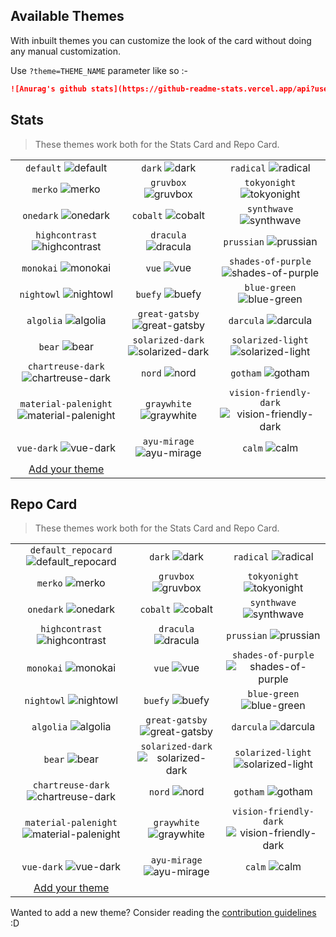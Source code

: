 ## Available Themes

<!-- DO NOT EDIT THIS FILE DIRECTLY -->

With inbuilt themes you can customize the look of the card without doing any manual customization.

Use `?theme=THEME_NAME` parameter like so :-

```md
![Anurag's github stats](https://github-readme-stats.vercel.app/api?username=praneybehl&theme=dark&show_icons=true)
```

## Stats

> These themes work both for the Stats Card and Repo Card.

| | | |
| :--: | :--: | :--: |
| `default` ![default][default] | `dark` ![dark][dark] | `radical` ![radical][radical] |
| `merko` ![merko][merko] | `gruvbox` ![gruvbox][gruvbox] | `tokyonight` ![tokyonight][tokyonight] |
| `onedark` ![onedark][onedark] | `cobalt` ![cobalt][cobalt] | `synthwave` ![synthwave][synthwave] |
| `highcontrast` ![highcontrast][highcontrast] | `dracula` ![dracula][dracula] | `prussian` ![prussian][prussian] |
| `monokai` ![monokai][monokai] | `vue` ![vue][vue] | `shades-of-purple` ![shades-of-purple][shades-of-purple] |
| `nightowl` ![nightowl][nightowl] | `buefy` ![buefy][buefy] | `blue-green` ![blue-green][blue-green] |
| `algolia` ![algolia][algolia] | `great-gatsby` ![great-gatsby][great-gatsby] | `darcula` ![darcula][darcula] |
| `bear` ![bear][bear] | `solarized-dark` ![solarized-dark][solarized-dark] | `solarized-light` ![solarized-light][solarized-light] |
| `chartreuse-dark` ![chartreuse-dark][chartreuse-dark] | `nord` ![nord][nord] | `gotham` ![gotham][gotham] |
| `material-palenight` ![material-palenight][material-palenight] | `graywhite` ![graywhite][graywhite] | `vision-friendly-dark` ![vision-friendly-dark][vision-friendly-dark] |
| `vue-dark` ![vue-dark][vue-dark] | `ayu-mirage` ![ayu-mirage][ayu-mirage] | `calm` ![calm][calm] |
| [Add your theme][add-theme] | | |

## Repo Card

> These themes work both for the Stats Card and Repo Card.

| | | |
| :--: | :--: | :--: |
| `default_repocard` ![default_repocard][default_repocard_repo] | `dark` ![dark][dark_repo] | `radical` ![radical][radical_repo] |
| `merko` ![merko][merko_repo] | `gruvbox` ![gruvbox][gruvbox_repo] | `tokyonight` ![tokyonight][tokyonight_repo] |
| `onedark` ![onedark][onedark_repo] | `cobalt` ![cobalt][cobalt_repo] | `synthwave` ![synthwave][synthwave_repo] |
| `highcontrast` ![highcontrast][highcontrast_repo] | `dracula` ![dracula][dracula_repo] | `prussian` ![prussian][prussian_repo] |
| `monokai` ![monokai][monokai_repo] | `vue` ![vue][vue_repo] | `shades-of-purple` ![shades-of-purple][shades-of-purple_repo] |
| `nightowl` ![nightowl][nightowl_repo] | `buefy` ![buefy][buefy_repo] | `blue-green` ![blue-green][blue-green_repo] |
| `algolia` ![algolia][algolia_repo] | `great-gatsby` ![great-gatsby][great-gatsby_repo] | `darcula` ![darcula][darcula_repo] |
| `bear` ![bear][bear_repo] | `solarized-dark` ![solarized-dark][solarized-dark_repo] | `solarized-light` ![solarized-light][solarized-light_repo] |
| `chartreuse-dark` ![chartreuse-dark][chartreuse-dark_repo] | `nord` ![nord][nord_repo] | `gotham` ![gotham][gotham_repo] |
| `material-palenight` ![material-palenight][material-palenight_repo] | `graywhite` ![graywhite][graywhite_repo] | `vision-friendly-dark` ![vision-friendly-dark][vision-friendly-dark_repo] |
| `vue-dark` ![vue-dark][vue-dark_repo] | `ayu-mirage` ![ayu-mirage][ayu-mirage_repo] | `calm` ![calm][calm_repo] |
| [Add your theme][add-theme] | | |


[default]: https://github-readme-stats.vercel.app/api?username=praneybehl&show_icons=true&hide=contribs,prs&cache_seconds=86400&theme=default
[default_repocard]: https://github-readme-stats.vercel.app/api?username=praneybehl&show_icons=true&hide=contribs,prs&cache_seconds=86400&theme=default_repocard
[dark]: https://github-readme-stats.vercel.app/api?username=praneybehl&show_icons=true&hide=contribs,prs&cache_seconds=86400&theme=dark
[radical]: https://github-readme-stats.vercel.app/api?username=praneybehl&show_icons=true&hide=contribs,prs&cache_seconds=86400&theme=radical
[merko]: https://github-readme-stats.vercel.app/api?username=praneybehl&show_icons=true&hide=contribs,prs&cache_seconds=86400&theme=merko
[gruvbox]: https://github-readme-stats.vercel.app/api?username=praneybehl&show_icons=true&hide=contribs,prs&cache_seconds=86400&theme=gruvbox
[tokyonight]: https://github-readme-stats.vercel.app/api?username=praneybehl&show_icons=true&hide=contribs,prs&cache_seconds=86400&theme=tokyonight
[onedark]: https://github-readme-stats.vercel.app/api?username=praneybehl&show_icons=true&hide=contribs,prs&cache_seconds=86400&theme=onedark
[cobalt]: https://github-readme-stats.vercel.app/api?username=praneybehl&show_icons=true&hide=contribs,prs&cache_seconds=86400&theme=cobalt
[synthwave]: https://github-readme-stats.vercel.app/api?username=praneybehl&show_icons=true&hide=contribs,prs&cache_seconds=86400&theme=synthwave
[highcontrast]: https://github-readme-stats.vercel.app/api?username=praneybehl&show_icons=true&hide=contribs,prs&cache_seconds=86400&theme=highcontrast
[dracula]: https://github-readme-stats.vercel.app/api?username=praneybehl&show_icons=true&hide=contribs,prs&cache_seconds=86400&theme=dracula
[prussian]: https://github-readme-stats.vercel.app/api?username=praneybehl&show_icons=true&hide=contribs,prs&cache_seconds=86400&theme=prussian
[monokai]: https://github-readme-stats.vercel.app/api?username=praneybehl&show_icons=true&hide=contribs,prs&cache_seconds=86400&theme=monokai
[vue]: https://github-readme-stats.vercel.app/api?username=praneybehl&show_icons=true&hide=contribs,prs&cache_seconds=86400&theme=vue
[shades-of-purple]: https://github-readme-stats.vercel.app/api?username=praneybehl&show_icons=true&hide=contribs,prs&cache_seconds=86400&theme=shades-of-purple
[nightowl]: https://github-readme-stats.vercel.app/api?username=praneybehl&show_icons=true&hide=contribs,prs&cache_seconds=86400&theme=nightowl
[buefy]: https://github-readme-stats.vercel.app/api?username=praneybehl&show_icons=true&hide=contribs,prs&cache_seconds=86400&theme=buefy
[blue-green]: https://github-readme-stats.vercel.app/api?username=praneybehl&show_icons=true&hide=contribs,prs&cache_seconds=86400&theme=blue-green
[algolia]: https://github-readme-stats.vercel.app/api?username=praneybehl&show_icons=true&hide=contribs,prs&cache_seconds=86400&theme=algolia
[great-gatsby]: https://github-readme-stats.vercel.app/api?username=praneybehl&show_icons=true&hide=contribs,prs&cache_seconds=86400&theme=great-gatsby
[darcula]: https://github-readme-stats.vercel.app/api?username=praneybehl&show_icons=true&hide=contribs,prs&cache_seconds=86400&theme=darcula
[bear]: https://github-readme-stats.vercel.app/api?username=praneybehl&show_icons=true&hide=contribs,prs&cache_seconds=86400&theme=bear
[solarized-dark]: https://github-readme-stats.vercel.app/api?username=praneybehl&show_icons=true&hide=contribs,prs&cache_seconds=86400&theme=solarized-dark
[solarized-light]: https://github-readme-stats.vercel.app/api?username=praneybehl&show_icons=true&hide=contribs,prs&cache_seconds=86400&theme=solarized-light
[chartreuse-dark]: https://github-readme-stats.vercel.app/api?username=praneybehl&show_icons=true&hide=contribs,prs&cache_seconds=86400&theme=chartreuse-dark
[nord]: https://github-readme-stats.vercel.app/api?username=praneybehl&show_icons=true&hide=contribs,prs&cache_seconds=86400&theme=nord
[gotham]: https://github-readme-stats.vercel.app/api?username=praneybehl&show_icons=true&hide=contribs,prs&cache_seconds=86400&theme=gotham
[material-palenight]: https://github-readme-stats.vercel.app/api?username=praneybehl&show_icons=true&hide=contribs,prs&cache_seconds=86400&theme=material-palenight
[graywhite]: https://github-readme-stats.vercel.app/api?username=praneybehl&show_icons=true&hide=contribs,prs&cache_seconds=86400&theme=graywhite
[vision-friendly-dark]: https://github-readme-stats.vercel.app/api?username=praneybehl&show_icons=true&hide=contribs,prs&cache_seconds=86400&theme=vision-friendly-dark
[vue-dark]: https://github-readme-stats.vercel.app/api?username=praneybehl&show_icons=true&hide=contribs,prs&cache_seconds=86400&theme=vue-dark
[ayu-mirage]: https://github-readme-stats.vercel.app/api?username=praneybehl&show_icons=true&hide=contribs,prs&cache_seconds=86400&theme=ayu-mirage
[calm]: https://github-readme-stats.vercel.app/api?username=praneybehl&show_icons=true&hide=contribs,prs&cache_seconds=86400&theme=calm


[default_repo]: https://github-readme-stats.vercel.app/api/pin/?username=praneybehl&repo=github-readme-stats&cache_seconds=86400&theme=default
[default_repocard_repo]: https://github-readme-stats.vercel.app/api/pin/?username=praneybehl&repo=github-readme-stats&cache_seconds=86400&theme=default_repocard
[dark_repo]: https://github-readme-stats.vercel.app/api/pin/?username=praneybehl&repo=github-readme-stats&cache_seconds=86400&theme=dark
[radical_repo]: https://github-readme-stats.vercel.app/api/pin/?username=praneybehl&repo=github-readme-stats&cache_seconds=86400&theme=radical
[merko_repo]: https://github-readme-stats.vercel.app/api/pin/?username=praneybehl&repo=github-readme-stats&cache_seconds=86400&theme=merko
[gruvbox_repo]: https://github-readme-stats.vercel.app/api/pin/?username=praneybehl&repo=github-readme-stats&cache_seconds=86400&theme=gruvbox
[tokyonight_repo]: https://github-readme-stats.vercel.app/api/pin/?username=praneybehl&repo=github-readme-stats&cache_seconds=86400&theme=tokyonight
[onedark_repo]: https://github-readme-stats.vercel.app/api/pin/?username=praneybehl&repo=github-readme-stats&cache_seconds=86400&theme=onedark
[cobalt_repo]: https://github-readme-stats.vercel.app/api/pin/?username=praneybehl&repo=github-readme-stats&cache_seconds=86400&theme=cobalt
[synthwave_repo]: https://github-readme-stats.vercel.app/api/pin/?username=praneybehl&repo=github-readme-stats&cache_seconds=86400&theme=synthwave
[highcontrast_repo]: https://github-readme-stats.vercel.app/api/pin/?username=praneybehl&repo=github-readme-stats&cache_seconds=86400&theme=highcontrast
[dracula_repo]: https://github-readme-stats.vercel.app/api/pin/?username=praneybehl&repo=github-readme-stats&cache_seconds=86400&theme=dracula
[prussian_repo]: https://github-readme-stats.vercel.app/api/pin/?username=praneybehl&repo=github-readme-stats&cache_seconds=86400&theme=prussian
[monokai_repo]: https://github-readme-stats.vercel.app/api/pin/?username=praneybehl&repo=github-readme-stats&cache_seconds=86400&theme=monokai
[vue_repo]: https://github-readme-stats.vercel.app/api/pin/?username=praneybehl&repo=github-readme-stats&cache_seconds=86400&theme=vue
[shades-of-purple_repo]: https://github-readme-stats.vercel.app/api/pin/?username=praneybehl&repo=github-readme-stats&cache_seconds=86400&theme=shades-of-purple
[nightowl_repo]: https://github-readme-stats.vercel.app/api/pin/?username=praneybehl&repo=github-readme-stats&cache_seconds=86400&theme=nightowl
[buefy_repo]: https://github-readme-stats.vercel.app/api/pin/?username=praneybehl&repo=github-readme-stats&cache_seconds=86400&theme=buefy
[blue-green_repo]: https://github-readme-stats.vercel.app/api/pin/?username=praneybehl&repo=github-readme-stats&cache_seconds=86400&theme=blue-green
[algolia_repo]: https://github-readme-stats.vercel.app/api/pin/?username=praneybehl&repo=github-readme-stats&cache_seconds=86400&theme=algolia
[great-gatsby_repo]: https://github-readme-stats.vercel.app/api/pin/?username=praneybehl&repo=github-readme-stats&cache_seconds=86400&theme=great-gatsby
[darcula_repo]: https://github-readme-stats.vercel.app/api/pin/?username=praneybehl&repo=github-readme-stats&cache_seconds=86400&theme=darcula
[bear_repo]: https://github-readme-stats.vercel.app/api/pin/?username=praneybehl&repo=github-readme-stats&cache_seconds=86400&theme=bear
[solarized-dark_repo]: https://github-readme-stats.vercel.app/api/pin/?username=praneybehl&repo=github-readme-stats&cache_seconds=86400&theme=solarized-dark
[solarized-light_repo]: https://github-readme-stats.vercel.app/api/pin/?username=praneybehl&repo=github-readme-stats&cache_seconds=86400&theme=solarized-light
[chartreuse-dark_repo]: https://github-readme-stats.vercel.app/api/pin/?username=praneybehl&repo=github-readme-stats&cache_seconds=86400&theme=chartreuse-dark
[nord_repo]: https://github-readme-stats.vercel.app/api/pin/?username=praneybehl&repo=github-readme-stats&cache_seconds=86400&theme=nord
[gotham_repo]: https://github-readme-stats.vercel.app/api/pin/?username=praneybehl&repo=github-readme-stats&cache_seconds=86400&theme=gotham
[material-palenight_repo]: https://github-readme-stats.vercel.app/api/pin/?username=praneybehl&repo=github-readme-stats&cache_seconds=86400&theme=material-palenight
[graywhite_repo]: https://github-readme-stats.vercel.app/api/pin/?username=praneybehl&repo=github-readme-stats&cache_seconds=86400&theme=graywhite
[vision-friendly-dark_repo]: https://github-readme-stats.vercel.app/api/pin/?username=praneybehl&repo=github-readme-stats&cache_seconds=86400&theme=vision-friendly-dark
[vue-dark_repo]: https://github-readme-stats.vercel.app/api/pin/?username=praneybehl&repo=github-readme-stats&cache_seconds=86400&theme=vue-dark
[ayu-mirage_repo]: https://github-readme-stats.vercel.app/api/pin/?username=praneybehl&repo=github-readme-stats&cache_seconds=86400&theme=ayu-mirage
[calm_repo]: https://github-readme-stats.vercel.app/api/pin/?username=praneybehl&repo=github-readme-stats&cache_seconds=86400&theme=calm


[add-theme]: https://github.com/praneybehl/my-profile-stats/edit/master/themes/index.js

Wanted to add a new theme? Consider reading the [contribution guidelines](../CONTRIBUTING.md#themes-contribution) :D

